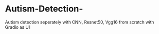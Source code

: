 # Autism-Detection-
Autism detection seperately with CNN, Resnet50, Vgg16 from scratch with Gradio as UI
